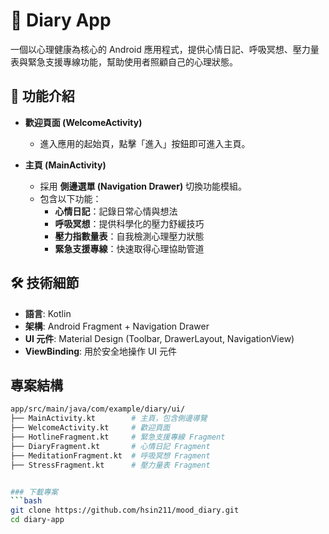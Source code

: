 # 📝 Diary App

一個以心理健康為核心的 Android 應用程式，提供心情日記、呼吸冥想、壓力量表與緊急支援專線功能，幫助使用者照顧自己的心理狀態。

## 📖 功能介紹
- **歡迎頁面 (WelcomeActivity)**  
  - 進入應用的起始頁，點擊「進入」按鈕即可進入主頁。

- **主頁 (MainActivity)**  
  - 採用 **側邊選單 (Navigation Drawer)** 切換功能模組。
  - 包含以下功能：
    -  **心情日記**：記錄日常心情與想法  
    -  **呼吸冥想**：提供科學化的壓力舒緩技巧 
    -  **壓力指數量表**：自我檢測心理壓力狀態  
    -  **緊急支援專線**：快速取得心理協助管道  

## 🛠️ 技術細節
- **語言**: Kotlin  
- **架構**: Android Fragment + Navigation Drawer  
- **UI 元件**: Material Design (Toolbar, DrawerLayout, NavigationView)  
- **ViewBinding**: 用於安全地操作 UI 元件  

## 專案結構
```bash
app/src/main/java/com/example/diary/ui/
├── MainActivity.kt        # 主頁，包含側邊導覽
├── WelcomeActivity.kt     # 歡迎頁面
├── HotlineFragment.kt     # 緊急支援專線 Fragment
├── DiaryFragment.kt       # 心情日記 Fragment 
├── MeditationFragment.kt  # 呼吸冥想 Fragment 
├── StressFragment.kt      # 壓力量表 Fragment 


### 下載專案
```bash
git clone https://github.com/hsin211/mood_diary.git
cd diary-app
